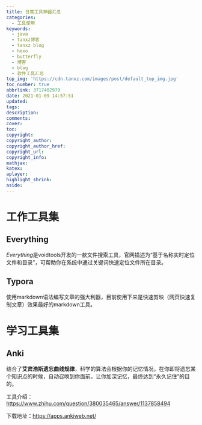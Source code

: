 ```yaml
---
title: 日常工具神器汇总
categories:
  - 工具使用
keywords:
  - java
  - tanxz博客
  - tanxz blog
  - hexo
  - butterfly
  - 博客
  - blog
  - 软件工具汇总
top_img: 'https://cdn.tanxz.com/images/post/default_top_img.jpg'
toc_number: true
abbrlink: 3717402970
date: 2021-01-09 14:57:51
updated:
tags:
description:
comments:
cover:
toc:
copyright:
copyright_author:
copyright_author_href:
copyright_url:
copyright_info:
mathjax:
katex:
aplayer:
highlight_shrink:
aside:
---
```




# 工作工具集

## Everything

*Everything*是voidtools开发的一款文件搜索工具，官网描述为“基于名称实时定位文件和目录”，可帮助你在系统中通过关键词快速定位文件所在目录。



## Typora

使用markdown语法编写文章的强大利器，目前使用下来是快速剪映（网页快速复制文章）效果最好的markdown工具。



# 学习工具集

## Anki

结合了**艾宾浩斯遗忘曲线规律**，科学的算法会根据你的记忆情况，在你即将遗忘某个知识点的时候，自动召唤到你面前。让你加深记忆，最终达到“永久记住”的目的。

工具介绍：https://www.zhihu.com/question/380035465/answer/1137858494

下载地址：https://apps.ankiweb.net/